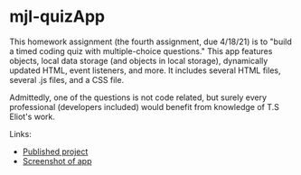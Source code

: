 # mjl-quizApp

This homework assignment (the fourth assignment, due 4/18/21) is to "build a timed coding quiz with multiple-choice questions." This app features objects, local data storage (and objects in local storage), dynamically updated HTML, event listeners, and more. It includes several HTML files, several .js files, and a CSS file.

Admittedly, one of the questions is not code related, but surely every professional (developers included) would benefit from knowledge of T.S Eliot's work.

Links:
* [Published project](https://mlin901.github.io/mjl-quizApp/index.html) 
* [Screenshot of app](./assets/images/appscreenshot.jpg)